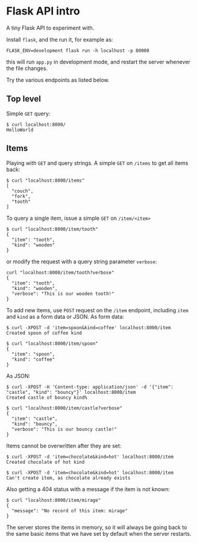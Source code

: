 # Flask API intro

A tiny Flask API to experiment with.

Install `flask`, and the run it, for example as:

```shell
FLASK_ENV=development flask run -h localhost -p 80000
```

this will run `app.py` in development mode, and restart
the server whenever the file changes.

Try the various endpoints as listed below.

## Top level

Simple `GET` query:

```shell
$ curl localhost:8000/
HelloWorld
```

## Items

Playing with `GET` and query strings. A simple `GET` on `/items` to get all
items back:

```shell
$ curl "localhost:8000/items"
[
  "couch",
  "fork",
  "tooth"
]
```

To query a single item, issue a simple `GET` on `/item/<item>`

```shell
$ curl "localhost:8000/item/tooth"
{
  "item": "tooth",
  "kind": "wooden"
}
```

or modify the request with a query string parameter `verbose`:

```shell
curl "localhost:8000/item/tooth?verbose"
{
  "item": "tooth",
  "kind": "wooden",
  "verbose": "This is our wooden tooth!"
}
```

To add new items, use `POST` request on the `/item` endpoint,
including `item` and `kind` as a form data or JSON. As form data:

```shell
$ curl -XPOST -d 'item=spoon&kind=coffee' localhost:8000/item
Created spoon of coffee kind

$ curl "localhost:8000/item/spoon"
{
  "item": "spoon",
  "kind": "coffee"
}
```

As JSON:

```shell
$ curl -XPOST -H 'Content-type: application/json' -d '{"item": "castle", "kind": "bouncy"}' localhost:8000/item
Created castle of bouncy kind%

$ curl "localhost:8000/item/castle?verbose"
{
  "item": "castle",
  "kind": "bouncy",
  "verbose": "This is our bouncy castle!"
}
```

Items cannot be overwritten after they are set:

```shell
$ curl -XPOST -d 'item=chocolate&kind=hot' localhost:8000/item
Created chocolate of hot kind

$ curl -XPOST -d 'item=chocolate&kind=hot' localhost:8000/item
Can't create item, as chocolate already exists
```

Also getting a 404 status with a message if the item is not known:
```shell
$ curl "localhost:8000/item/mirage"
{
  "message": "No record of this item: mirage"
}
```

The server stores the items in memory, so it will always be going back to the
same basic items that we have set by default when the server restarts.
